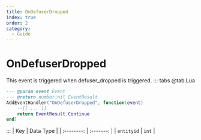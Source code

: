 ```yaml
---
title: OnDefuserDropped
index: true
order: 2
category:
  - Guide
---
```


# OnDefuserDropped
This event is triggered when defuser_dropped is triggered.
::: tabs
@tab Lua
```lua
--- @param event Event
--- @return number|nil EventResult
AddEventHandler("OnDefuserDropped", function(event)
    --[[ ... ]]
    return EventResult.Continue
end)
```

:::
|     Key    | Data Type |
| :--------: | :-------: |
| `entityid` |   `int`   |